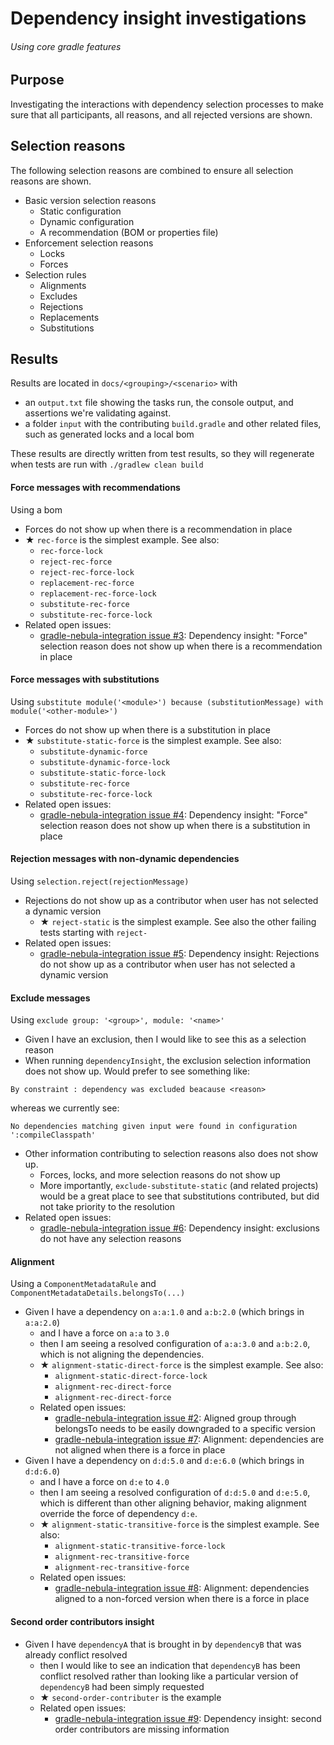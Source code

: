 # Dependency insight investigations 
###### Using core gradle features

## Purpose
Investigating the interactions with dependency selection processes to make sure that all participants, all reasons, and all rejected versions are shown. 

## Selection reasons
The following selection reasons are combined to ensure all selection reasons are shown. 

- Basic version selection reasons
    - Static configuration
    - Dynamic configuration
    - A recommendation (BOM or properties file)
- Enforcement selection reasons
    - Locks
    - Forces
- Selection rules
    - Alignments 
    - Excludes
    - Rejections
    - Replacements
    - Substitutions

## Results

Results are located in `docs/<grouping>/<scenario>` with 
- an `output.txt` file showing the tasks run, the console output, and assertions we're validating against.
- a folder `input` with the contributing `build.gradle` and other related files, such as generated locks and a local bom 

These results are directly written from test results, so they will regenerate when tests are run with `./gradlew clean build`

#### Force messages with recommendations
Using a bom 
- Forces do not show up when there is a recommendation in place
- ★ `rec-force` is the simplest example. See also:
    - `rec-force-lock`
    - `reject-rec-force`
    - `reject-rec-force-lock`
    - `replacement-rec-force`
    - `replacement-rec-force-lock`
    - `substitute-rec-force`
    - `substitute-rec-force-lock`
- Related open issues:
    - [gradle-nebula-integration issue #3](https://github.com/nebula-plugins/gradle-nebula-integration/issues/3): Dependency insight: "Force" selection reason does not show up when there is a recommendation in place

#### Force messages with substitutions
Using `substitute module('<module>') because (substitutionMessage) with module('<other-module>')`
- Forces do not show up when there is a substitution in place
- ★ `substitute-static-force` is the simplest example. See also:
    - `substitute-dynamic-force`
    - `substitute-dynamic-force-lock`
    - `substitute-static-force-lock`
    - `substitute-rec-force`
    - `substitute-rec-force-lock`
- Related open issues:
    - [gradle-nebula-integration issue #4](https://github.com/nebula-plugins/gradle-nebula-integration/issues/4): Dependency insight: "Force" selection reason does not show up when there is a substitution in place

#### Rejection messages with non-dynamic dependencies
Using `selection.reject(rejectionMessage)`
- Rejections do not show up as a contributor when user has not selected a dynamic version
    - ★ `reject-static` is the simplest example. See also the other failing tests starting with `reject-`
- Related open issues:
    - [gradle-nebula-integration issue #5](https://github.com/nebula-plugins/gradle-nebula-integration/issues/5): Dependency insight: Rejections do not show up as a contributor when user has not selected a dynamic version

#### Exclude messages
Using `exclude group: '<group>', module: '<name>'`
- Given I have an exclusion, then I would like to see this as a selection reason
- When running `dependencyInsight`, the exclusion selection information does not show up. Would prefer to see something like:
 ```
By constraint : dependency was excluded beacause <reason>
 ```
 whereas we currently see: 
```
No dependencies matching given input were found in configuration ':compileClasspath'
```
- Other information contributing to selection reasons also does not show up.
    - Forces, locks, and more selection reasons do not show up 
    - More importantly, `exclude-substitute-static` (and related projects) would be a great place to see that substitutions contributed, but did not take priority to the resolution
- Related open issues:
    - [gradle-nebula-integration issue #6](https://github.com/nebula-plugins/gradle-nebula-integration/issues/6): Dependency insight: exclusions do not have any selection reasons

#### Alignment
Using a `ComponentMetadataRule` and `ComponentMetadataDetails.belongsTo(...)`
- Given I have a dependency on `a:a:1.0` and `a:b:2.0` (which brings in `a:a:2.0`)
    - and I have a force on `a:a` to `3.0` 
    - then I am seeing a resolved configuration of `a:a:3.0` and `a:b:2.0`, which is not aligning the dependencies.
    - ★ `alignment-static-direct-force` is the simplest example. See also:
        - `alignment-static-direct-force-lock`
        - `alignment-rec-direct-force`
        - `alignment-rec-direct-force`
    - Related open issues:
        - [gradle-nebula-integration issue #2](https://github.com/nebula-plugins/gradle-nebula-integration/issues/2): Aligned group through belongsTo needs to be easily downgraded to a specific version
        - [gradle-nebula-integration issue #7](https://github.com/nebula-plugins/gradle-nebula-integration/issues/7): Alignment: dependencies are not aligned when there is a force in place
- Given I have a dependency on `d:d:5.0` and `d:e:6.0` (which brings in `d:d:6.0`)
    - and I have a force on `d:e` to `4.0` 
    - then I am seeing a resolved configuration of `d:d:5.0` and `d:e:5.0`, which is different than other aligning behavior, making alignment override the force of dependency `d:e`.
    - ★ `alignment-static-transitive-force` is the simplest example. See also:
        - `alignment-static-transitive-force-lock`
        - `alignment-rec-transitive-force`
        - `alignment-rec-transitive-force`
    - Related open issues:
        - [gradle-nebula-integration issue #8](https://github.com/nebula-plugins/gradle-nebula-integration/issues/8): Alignment: dependencies aligned to a non-forced version when there is a force in place
        
#### Second order contributors insight
- Given I have `dependencyA` that is brought in by `dependencyB` that was already conflict resolved
    - then I would like to see an indication that `dependencyB` has been conflict resolved rather than looking like a particular version of `dependencyB` had been simply requested
    -  ★ `second-order-contributer` is the example
    - Related open issues:
        - [gradle-nebula-integration issue #9](https://github.com/nebula-plugins/gradle-nebula-integration/issues/9): Dependency insight: second order contributors are missing information